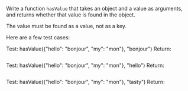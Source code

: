 Write a function `hasValue` that takes an object and a value as arguments, and returns whether that value is found in the object.

The value must be found as a value, not as a key.


Here are a few test cases:


Test:   hasValue({"hello": "bonjour", "my": "mon"}, "bonjour")
Return:
```true
```

Test:   hasValue({"hello": "bonjour", "my": "mon"}, "hello")
Return:
```false
```

Test:   hasValue({"hello": "bonjour", "my": "mon"}, "tasty")
Return:
```false
```
